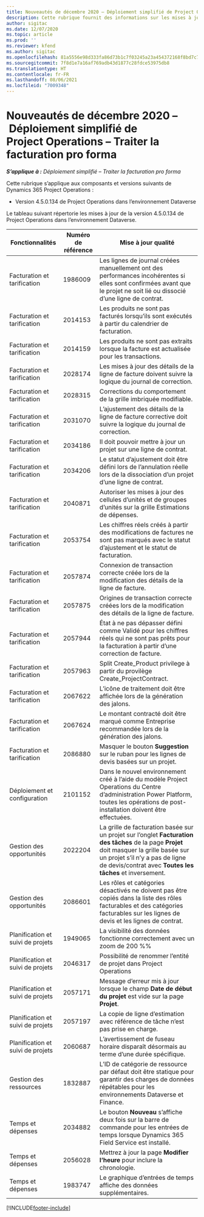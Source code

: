 ```yaml
---
title: Nouveautés de décembre 2020 – Déploiement simplifié de Project Operations – Traiter la facturation pro forma
description: Cette rubrique fournit des informations sur les mises à jour qualité disponibles dans la version de décembre 2020 du déploiement simplifié de Project Operations – Traiter la facturation pro forma.
author: sigitac
ms.date: 12/07/2020
ms.topic: article
ms.prod: ''
ms.reviewer: kfend
ms.author: sigitac
ms.openlocfilehash: 81a5556e98d333fa86d73b1c7f03245a23a454372168f8bd7c79fc4425387734
ms.sourcegitcommit: 7f8d1e7a16af769adb43d1877c28fdce53975db8
ms.translationtype: HT
ms.contentlocale: fr-FR
ms.lasthandoff: 08/06/2021
ms.locfileid: "7009348"
---
```

# <a name="whats-new-december-2020---project-operations-lite-deployment---deal-to-proforma-invoicing"></a>Nouveautés de décembre 2020 – Déploiement simplifié de Project Operations – Traiter la facturation pro forma

_**S’applique à :** Déploiement simplifié – Traiter la facturation pro forma_

Cette rubrique s’applique aux composants et versions suivants de Dynamics 365 Project Operations :

  - Version 4.5.0.134 de Project Operations dans l’environnement Dataverse 

Le tableau suivant répertorie les mises à jour de la version 4.5.0.134 de Project Operations dans l’environnement Dataverse.

| **Fonctionnalités** | **Numéro de référence** | **Mise à jour qualité** |
| --- | --- | --- |
| Facturation et tarification | 1986009 | Les lignes de journal créées manuellement ont des performances incohérentes si elles sont confirmées avant que le projet ne soit lié ou dissocié d’une ligne de contrat. |
| Facturation et tarification | 2014153 | Les produits ne sont pas facturés lorsqu’ils sont exécutés à partir du calendrier de facturation. |
| Facturation et tarification | 2014159 | Les produits ne sont pas extraits lorsque la facture est actualisée pour les transactions. |
| Facturation et tarification | 2028174 | Les mises à jour des détails de la ligne de facture doivent suivre la logique du journal de correction. |
| Facturation et tarification | 2028315 | Corrections du comportement de la grille imbriquée modifiable. |
| Facturation et tarification | 2031070 | L’ajustement des détails de la ligne de facture corrective doit suivre la logique du journal de correction. |
| Facturation et tarification | 2034186 | Il doit pouvoir mettre à jour un projet sur une ligne de contrat. |
| Facturation et tarification | 2034206 | Le statut d’ajustement doit être défini lors de l’annulation réelle lors de la dissociation d’un projet d’une ligne de contrat. |
| Facturation et tarification | 2040871 | Autoriser les mises à jour des cellules d’unités et de groupes d’unités sur la grille Estimations de dépenses. |
| Facturation et tarification | 2053754 | Les chiffres réels créés à partir des modifications de factures ne sont pas marqués avec le statut d’ajustement et le statut de facturation. |
| Facturation et tarification | 2057874 | Connexion de transaction correcte créée lors de la modification des détails de la ligne de facture. |
| Facturation et tarification | 2057875 | Origines de transaction correcte créées lors de la modification des détails de la ligne de facture. |
| Facturation et tarification | 2057944 | État à ne pas dépasser défini comme Validé pour les chiffres réels qui ne sont pas prêts pour la facturation à partir d’une correction de facture. |
| Facturation et tarification | 2057963 | Split Create\_Product privilege à partir du provilège Create\_ProjectContract. |
| Facturation et tarification | 2067622 | L’icône de traitement doit être affichée lors de la génération des jalons. |
| Facturation et tarification | 2067624 | Le montant contracté doit être marqué comme Entreprise recommandée lors de la génération des jalons. |
| Facturation et tarification | 2086880 | Masquer le bouton **Suggestion** sur le ruban pour les lignes de devis basées sur un projet. |
| Déploiement et configuration | 2101152 | Dans le nouvel environnement créé à l’aide du modèle Project Operations du Centre d’administration Power Platform, toutes les opérations de post-installation doivent être effectuées. |
| Gestion des opportunités | 2022204 | La grille de facturation basée sur un projet sur l’onglet **Facturation des tâches** de la page **Projet** doit masquer la grille basée sur un projet s’il n’y a pas de ligne de devis/contrat avec **Toutes les tâches** et inversement. |
| Gestion des opportunités | 2086601 | Les rôles et catégories désactivés ne doivent pas être copiés dans la liste des rôles facturables et des catégories facturables sur les lignes de devis et les lignes de contrat. |
| Planification et suivi de projets | 1949065 | La visibilité des données fonctionne correctement avec un zoom de 200 %% |
| Planification et suivi de projets | 2046317 | Possibilité de renommer l’entité de projet dans Project Operations |
| Planification et suivi de projets | 2057171 | Message d’erreur mis à jour lorsque le champ **Date de début du projet** est vide sur la page **Projet**. |
| Planification et suivi de projets | 2057197 | La copie de ligne d’estimation avec référence de tâche n’est pas prise en charge. |
| Planification et suivi de projets | 2060687 | L’avertissement de fuseau horaire disparaît désormais au terme d’une durée spécifique. |
| Gestion des ressources | 1832887 | L’ID de catégorie de ressource par défaut doit être statique pour garantir des charges de données répétables pour les environnements Dataverse et Finance. |
| Temps et dépenses | 2034882 | Le bouton **Nouveau** s’affiche deux fois sur la barre de commande pour les entrées de temps lorsque Dynamics 365 Field Service est installé. |
| Temps et dépenses | 2056028 | Mettrez à jour la page **Modifier l’heure** pour inclure la chronologie. |
| Temps et dépenses | 1983747 | Le graphique d’entrées de temps affiche des données supplémentaires. |


[!INCLUDE[footer-include](../../includes/footer-banner.md)]
